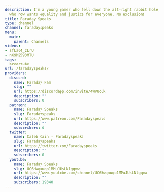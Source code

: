 ```yaml
---
description: I’m a young gamer who fell down the alt-right rabbit hole, 
  who now wants equality and justice for everyone. No exclusion! 
title: Faraday Speaks
type: channel
channel: faradayspeaks
menu:
  main:
    parent: Channels
videos:
- sfLa64_zLrU
- nX9MZ593MTU
tags:
- breadtube
url: /faradayspeaks/
providers:
  discord:
    name: Faraday Fam
    slug: ""
    url: https://discordapp.com/invite/4WVUcCk
    description: ""
    subscribers: 0
  patreon:
    name: Faraday Speaks
    slug: Faradayspeaks
    url: https://www.patreon.com/Faradayspeaks
    description: ""
    subscribers: 0
  twitter:
    name: Caleb Cain - Faradayspeaks
    slug: Faradayspeaks
    url: https://twitter.com/Faradayspeaks
    description: ""
    subscribers: 0
  youtube:
    name: Faraday Speaks
    slug: UC6Hwqnuqo1MMuJUsLNlgqmw
    url: https://www.youtube.com/channel/UC6Hwqnuqo1MMuJUsLNlgqmw
    description: ""
    subscribers: 19340
---
```

